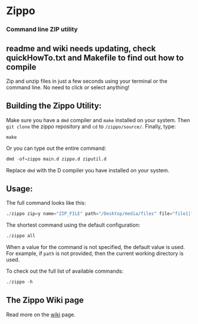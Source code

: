 # Zippo

### Command line ZIP utility

## readme and wiki needs updating, check quickHowTo.txt and Makefile to find out how to compile

Zip and unzip files in just a few seconds using your terminal or the command line. No need to click or select anything! 

## Building the Zippo Utility:
Make sure you have a `dmd` compiler and `make` installed on your system. Then `git clone` the zippo repository and `cd` to `/zippo/source/`. 
Finally, type: 
```
make
```

Or you can type out the entire command:
```D
dmd -of=zippo main.d zippo.d ziputil.d
```

Replace `dmd` with the D compiler you have installed on your system.

## Usage:

The full command looks like this:
```D
./zippo zip=y name="ZIP_FILE" path="/Desktop/media/files" file="file1|file2|...|fileX" exclude=none
```

The shortest command using the default configuration:
```D
./zippo all
```

When a value for the command is not specified, the default value is used. For example, if `path` is not provided, then the current working directory is used.

To check out the full list of available commands:
```D
./zippo -h
```

## The Zippo Wiki page
Read more on the [wiki](https://github.com/rillk500/zippo/wiki) page.



